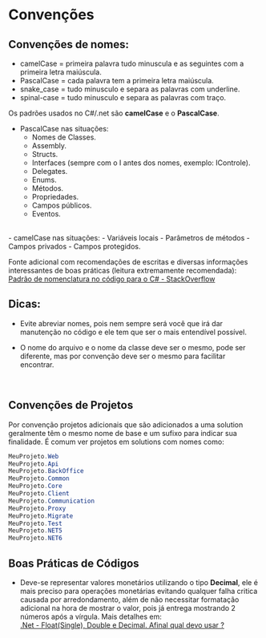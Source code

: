 # Convenções

## Convenções de nomes:

- camelCase = primeira palavra tudo minuscula e as seguintes com a primeira letra maiúscula. 
- PascalCase = cada palavra tem a primeira letra maiúscula.
- snake_case = tudo minusculo e separa as palavras com underline.
- spinal-case = tudo minusculo e separa as palavras com traço.

Os padrões usados no C#/.net são **camelCase** e o **PascalCase**.

- PascalCase nas situações: 
  - Nomes de Classes.
  - Assembly.
  - Structs.
  - Interfaces (sempre com o I antes dos nomes, exemplo: IControle).
  - Delegates.
  - Enums.
  - Métodos.
  - Propriedades.
  - Campos públicos.
  - Eventos.  
<br>
- camelCase nas situações:
  - Variáveis locais
  - Parâmetros de métodos
  - Campos privados
  - Campos protegidos.  

Fonte adicional com recomendações de escritas e diversas informações interessantes de boas práticas (leitura extremamente recomendada):  
[Padrão de nomenclatura no código para o C# - StackOverflow](https://pt.stackoverflow.com/questions/31646/padr%C3%A3o-de-nomenclatura-no-c%C3%B3digo-para-o-c)

## Dicas:

- Evite abreviar nomes, pois nem sempre será você que irá dar manutenção no código e ele tem que ser o mais entendível possível.

- O nome do arquivo e o nome da classe deve ser o mesmo, pode ser diferente, mas por convenção deve ser o mesmo para facilitar encontrar.  
<br>

## Convenções de Projetos

Por convenção projetos adicionais que são adicionados a uma solution geralmente têm o mesmo nome de base e um sufixo para indicar sua finalidade. É comum ver projetos em solutions com nomes como:
```c#
MeuProjeto.Web
MeuProjeto.Api
MeuProjeto.BackOffice
MeuProjeto.Common
MeuProjeto.Core
MeuProjeto.Client
MeuProjeto.Communication
MeuProjeto.Proxy
MeuProjeto.Migrate
MeuProjeto.Test
MeuProjeto.NET5
MeuProjeto.NET6
```

## Boas Práticas de Códigos


- Deve-se representar valores monetários utilizando o tipo **Decimal**, ele é mais preciso para operações monetárias evitando qualquer falha critica causada por arredondamento, além de não necessitar formatação adicional na hora de mostrar o valor, pois já entrega mostrando 2 números após a vírgula.
Mais detalhes em:   
[.Net - Float(Single), Double e Decimal. Afinal qual devo usar ?](https://www.macoratti.net/12/12/c_num1.htm)

